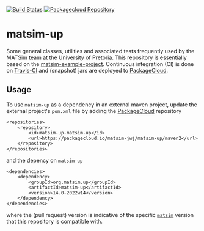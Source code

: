 [![Build Status](https://app.travis-ci.com/matsim-jwj/matsim-up.svg?branch=master)](https://app.travis-ci.com/matsim-jwj/matsim-up)
[![Packagecloud Repository](https://img.shields.io/badge/java-packagecloud.io-844fec.svg)](https://packagecloud.io/matsim-jwj/matsim-up/)


# matsim-up
Some general classes, utilities and associated tests frequently used by the MATSim team at the University of Pretoria. This repository is essentially based on the [matsim-example-project](https://github.com/matsim-org/matsim-example-project). Continuous integration (CI) is done on [Travis-CI](https://travis-ci.com/matsim-up/matsim-up) and (snapshot) jars are deployed to [PackageCloud](https://packagecloud.io/matsim-up/matsim-up).

## Usage

To use `matsim-up` as a dependency in an external maven project, update the external project's `pom.xml` file by adding the [PackageCloud](https://packagecloud.io/matsim-up/matsim-up) repository

```
<repositories>
	<repository>
		<id>matsim-up-matsim-up</id>
		<url>https://packagecloud.io/matsim-jwj/matsim-up/maven2</url>
	</repository>
</repositories>
```
and the depency on `matsim-up`
```
<dependencies>
	<dependency>
  		<groupId>org.matsim.up</groupId>
  		<artifactId>matsim-up</artifactId>
  		<version>14.0-2022w14</version>
	</dependency>
</dependencies>
```
where the (pull request) version is indicative of the specific 
[`matsim`](https://github.com/matsim-org/matsim-libs) 
version that this repository is compatible with.
